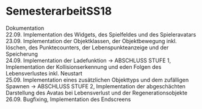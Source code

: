 # SemesterarbeitSS18 <br>
Dokumentation<br>
22.09. Implementation des Widgets, des Spielfeldes und des Spieleravatars<br>
23.09. Implementation der Objektklassen, der Objektbewegung inkl. löschen, des Punktecounters, der Lebenspunkteanzeige und der Speicherung<br>
24.09. Implementation der Ladefunktion -> ABSCHLUSS STUFE 1, Implementation der Kollisionserkennung und eden Folgen des Lebensverlustes inkl. Neustart<br>
25.09. Implementation eines zusätzlichen Objekttyps und dem zufälligen Spawnen -> ABSCHLUSS STUFE 2, Implementation der abgeschächten Darstellung des Avatas bei Lebensverlust und der Regenerationsobjekte<br>
26.09. Bugfixing, Implementation des Endscreens<br>
